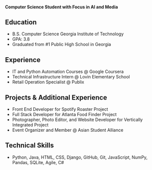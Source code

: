 #### Computer Science Student with Focus in AI and Media

## Education 
  - B.S. Computer Science Georgia Institute of Technology
  - GPA: 3.8 
  - Graduated from #1 Public High School in Georgia

## Experience
  - IT and Python Automation Courses @ Google Coursera
  - Technical Infrastructure Intern @ Lovin Elementary School
  - Retail Operation Specialist @ Publix

## Projects & Additional Experience
  - Front End Developer for Spotify Roaster Project
  - Full Stack Developer for Atlanta Food Finder Project
  - Photographer, Photo Editor, and Website Developer for Vertically Integrated Project
  - Event Organizer and Member @ Asian Student Alliance

## Technical Skills
  - Python, Java, HTML, CSS, Django, GitHub, Git, JavaScript, NumPy, Pandas, SQLite, Agile, C#
